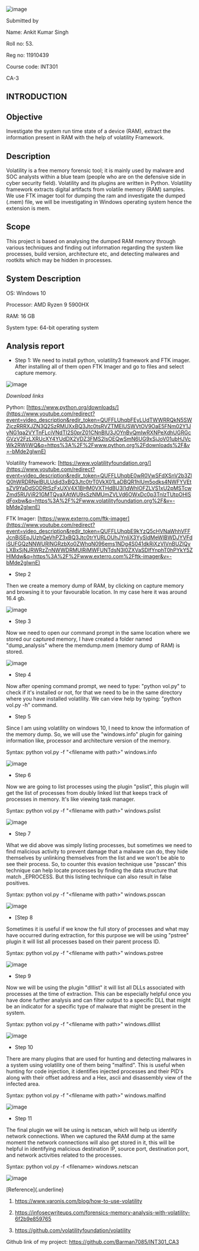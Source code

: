 ![image](https://user-images.githubusercontent.com/63195545/231140071-c9ae53f6-7209-4024-a31e-2a7bf7efc593.png)

Submitted by

Name: Ankit Kumar Singh

Roll no: 53.

Reg no: 11910439

Course code: INT301

CA-3

## INTRODUCTION

## Objective

Investigate the system run time state of a device (RAM), extract the
information present in RAM with the help of volatility Framework.

## Description

Volatility is a free memory forensic tool; it is mainly used by malware
and SOC analysts within a blue team (people who are on the defensive
side in cyber security field). Volatility and its plugins are written in
Python. Volatility framework extracts digital artifacts from volatile
memory (RAM) samples. We use FTK imager tool for dumping the ram and
investigate the dumped (.mem) file, we will be investigating in Windows
operating system hence the extension is mem.

## Scope

This project is based on analysing the dumped RAM memory through various
techniques and finding out information regarding the system like
processes, build version, architecture etc, and detecting malwares and
rootkits which may be hidden in processes.

## System Description

OS: Windows 10

Processor: AMD Ryzen 9 5900HX

RAM: 16 GB

System type: 64-bit operating system

## Analysis report

* Step 1:
We need to install python, volatility3 framework and FTK imager. After
installing all of them open FTK Imager and go to files and select
capture memory.

![image](https://user-images.githubusercontent.com/63195545/231140265-e51b049c-3d16-4d3a-bdd6-0e1a87b11610.png)

*Download links*

Python:
[https://www.python.org/downloads/](https://www.youtube.com/redirect?event=video_description&redir_token=QUFFLUhqbFEyLUdTWWRRQkN5SWZjczRRRXJZN3Q2SzRMUXxBQ3Jtc0tsRVZTMElUSWVtOV9OaE5FNm02Y1JyNG1qa2VYTnFLcjVNdTI2S0prZ01CNnBlU3JOYnBvQmIwRXNPeXdhUGRGcGVzV2FzLXRUcXY4YUdDX2VDZ3FMS2lsOEQwSmN6UG9xSjJoV01ubHJVcWk2RWliWQ&q=https%3A%2F%2Fwww.python.org%2Fdownloads%2F&v=-bMde2glwnE)

Volatility framework:
[https://www.volatilityfoundation.org/](https://www.youtube.com/redirect?event=video_description&redir_token=QUFFLUhqbE0wR0VwSFdXSnV2b3ZlQ0hWRDRNelBULUdid3xBQ3Jtc0trT0VkX01LaDBQR1hIUm5odks4NWFYVEtsZV9YaDdSODRtSzFxUXV4X1BHM0VXTHdBU3l1dWhlOFZLVS1xU2pMSTcwZmd5RUViR21GMTQyaXAtWU9sSzNMUmZVLVd6OWxDc0p3TnlzTUtpOHlSdFoxbw&q=https%3A%2F%2Fwww.volatilityfoundation.org%2F&v=-bMde2glwnE)

FTK Imager:
[https://www.exterro.com/ftk-imager](https://www.youtube.com/redirect?event=video_description&redir_token=QUFFLUhqbE9kYzQ5cHVNaWhhVFFJcnBjSEpJUzhQeVhPZ3xBQ3Jtc0trYURLOUhJYnliX3YySldMeWlBWDJYVFdiSUFGQzNNWURlNGRzbXo0ZWhqN096ems1NDg4S041dkRiXzVIVnBUZlQyLXBxSjNJRWRzZnNWWDRMUlRiMWFUNTdsN3l0ZXVaSDlfYnphT0hPYkY5ZHlMdw&q=https%3A%2F%2Fwww.exterro.com%2Fftk-imager&v=-bMde2glwnE)

* Step 2

Then we create a memory dump of RAM, by clicking on capture memory and
browsing it to your favourable location. In my case here it was around
16.4 gb.

![image](https://user-images.githubusercontent.com/63195545/231140411-2a54e2e2-d910-42bf-bf55-9d17c6d42e26.png)

* Step 3

Now we need to open our command prompt in the same location where we
stored our captured memory, I have created a folder named
"dump_analysis" where the memdump.mem (memory dump of RAM) is stored.

![image](https://user-images.githubusercontent.com/63195545/231140471-9433d1f9-c7e0-4b43-955a-14092263381d.png)

* Step 4

Now after opening command prompt, we need to type: "python vol.py" to
check if it's installed or not, for that we need to be in the same
directory where you have installed volatility. We can view help by
typing: "python vol.py -h" command.

* Step 5

Since I am using volatility on windows 10, I need to know the
information of the memory dump. So, we will use the "windows.info"
plugin for gaining information like, processor and architecture version
of the memory.

Syntax: python vol.py -f "\<filename with path\>" windows.info

![image](https://user-images.githubusercontent.com/63195545/231140553-b0d3102d-63e3-4fa4-8762-7dd817e3892f.png)
* Step 6

Now we are going to list processes using the plugin "pslist", this
plugin will get the list of processes from doubly linked list that keeps
track of processes in memory. It's like viewing task manager.

Syntax: python vol.py -f "\<filename with path\>" windows.pslist

![image](https://user-images.githubusercontent.com/63195545/231140644-f9978502-40a5-43d7-ba43-a3074a6b6c75.png)

* Step 7

What we did above was simply listing processes, but sometimes we need to
find malicious activity to prevent damage that a malware can do, they
hide themselves by unlinking themselves from the list and we won't be
able to see their process. So, to counter this evasion technique use
"psscan" this technique can help locate processes by finding the data
structure that match \_EPROCESS. But this listing technique can also
result in false positives.

Syntax: python vol.py -f "\<filename with path\>" windows.psscan

![image](https://user-images.githubusercontent.com/63195545/231140717-4281a76b-b5f9-44ed-8202-ce4306f76499.png)

* [Step 8

Sometimes it is useful if we know the full story of processes and what
may have occurred during extraction, for this purpose we will be using
"pstree" plugin it will list all processes based on their parent process
ID.

Syntax: python vol.py -f "\<filename with path\>" windows.pstree

![image](https://user-images.githubusercontent.com/63195545/231140838-f7f6e399-3667-4dfa-9bbe-0973c54ef0a8.png)

* Step 9

Now we will be using the plugin "dlllist" it will list all DLLs
associated with processes at the time of extraction. This can be
especially helpful once you have done further analysis and can filter
output to a specific DLL that might be an indicator for a specific type
of malware that might be present in the system.

Syntax: python vol.py -f "\<filename with path\>" windows.dlllist

![image](https://user-images.githubusercontent.com/63195545/231140895-39435657-920a-4acc-82cd-786be069c434.png)

* Step 10

There are many plugins that are used for hunting and detecting malwares
in a system using volatility one of them being "malfind". This is useful
when hunting for code injection, it identifies injected processes and
their PID's along with their offset address and a Hex, ascii and
disassembly view of the infected area.

Syntax: python vol.py -f "\<filename with path\>" windows.malfind

![image](https://user-images.githubusercontent.com/63195545/231140937-e22cb069-5262-4822-b770-a1c37d4199ee.png)

* Step 11

The final plugin we will be using is netscan, which will help us
identify network connections. When we captured the RAM dump at the same
moment the network connections will also get stored in it, this will be
helpful in identifying malicious destination IP, source port,
destination port, and network activities related to the processes.

Syntax: python vol.py -f \<filename\> windows.netscan

![image](https://user-images.githubusercontent.com/63195545/231140977-537d5f14-4947-4a42-9e88-cd4b14482853.png)

[Reference]{.underline}

1.  <https://www.varonis.com/blog/how-to-use-volatility>

2.  <https://infosecwriteups.com/forensics-memory-analysis-with-volatility-6f2b9e859765>

3.  <https://github.com/volatilityfoundation/volatility>

Github link of my project: <https://github.com/Barman7085/INT301_CA3>
